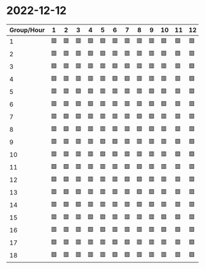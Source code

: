 # 2022-12-12

|Group/Hour|1 |2 |3 |4 |5 |6 |7 |8 |9 |10|11|12|13|14|15|16|17|18|19|20|21|22|23|24|
|----------|--|--|--|--|--|--|--|--|--|--|--|--|--|--|--|--|--|--|--|--|--|--|--|--|
|1         |🟥|🟥|🟥|🟩|🟩|🟥|🟥|🟥|🟥|🟩|🟩|🟥|🟥|🟥|🟥|🟩|🟩|🟥|🟥|🟥|🟥|🟩|🟩|🟥|
|2         |🟥|🟥|🟥|🟩|🟩|🟥|🟥|🟥|🟥|🟩|🟩|🟥|🟥|🟥|🟥|🟩|🟩|🟥|🟥|🟥|🟥|🟩|🟩|🟥|
|3         |🟩|🟥|🟥|🟥|🟥|🟩|🟩|🟥|🟥|🟥|🟥|🟩|🟩|🟥|🟥|🟥|🟥|🟩|🟩|🟥|🟥|🟥|🟥|🟥|
|4         |🟩|🟥|🟥|🟥|🟥|🟩|🟩|🟥|🟥|🟥|🟥|🟩|🟩|🟥|🟥|🟥|🟥|🟩|🟩|🟥|🟥|🟥|🟥|🟥|
|5         |🟥|🟥|🟩|🟩|🟥|🟥|🟥|🟥|🟩|🟩|🟥|🟥|🟥|🟥|🟩|🟩|🟥|🟥|🟥|🟥|🟩|🟩|🟥|🟥|
|6         |🟥|🟥|🟩|🟩|🟥|🟥|🟥|🟥|🟩|🟩|🟥|🟥|🟥|🟥|🟩|🟩|🟥|🟥|🟥|🟥|🟩|🟩|🟥|🟥|
|7         |🟥|🟩|🟩|🟥|🟥|🟥|🟥|🟩|🟩|🟥|🟥|🟥|🟥|🟩|🟩|🟥|🟥|🟥|🟥|🟩|🟩|🟥|🟥|🟥|
|8         |🟥|🟩|🟩|🟥|🟥|🟥|🟥|🟩|🟩|🟥|🟥|🟥|🟥|🟩|🟩|🟥|🟥|🟥|🟥|🟩|🟩|🟥|🟥|🟥|
|9         |🟥|🟥|🟥|🟥|🟩|🟩|🟥|🟥|🟥|🟥|🟩|🟩|🟥|🟥|🟥|🟥|🟩|🟩|🟥|🟥|🟥|🟥|🟩|🟩|
|10        |🟥|🟥|🟥|🟥|🟩|🟩|🟥|🟥|🟥|🟥|🟩|🟩|🟥|🟥|🟥|🟥|🟩|🟩|🟥|🟥|🟥|🟥|🟩|🟩|
|11        |🟩|🟩|🟥|🟥|🟥|🟥|🟩|🟩|🟥|🟥|🟥|🟥|🟩|🟩|🟥|🟥|🟥|🟥|🟩|🟩|🟥|🟥|🟥|🟥|
|12        |🟩|🟩|🟥|🟥|🟥|🟥|🟩|🟩|🟥|🟥|🟥|🟥|🟩|🟩|🟥|🟥|🟥|🟥|🟩|🟩|🟥|🟥|🟥|🟥|
|13        |🟥|🟩|🟩|🟥|🟥|🟥|🟥|🟩|🟩|🟥|🟥|🟥|🟥|🟩|🟩|🟥|🟥|🟥|🟥|🟩|🟩|🟥|🟥|🟥|
|14        |🟥|🟩|🟩|🟥|🟥|🟥|🟥|🟩|🟩|🟥|🟥|🟥|🟥|🟩|🟩|🟥|🟥|🟥|🟥|🟩|🟩|🟥|🟥|🟥|
|15        |🟥|🟥|🟥|🟩|🟩|🟥|🟥|🟥|🟥|🟩|🟩|🟥|🟥|🟥|🟥|🟩|🟩|🟥|🟥|🟥|🟥|🟩|🟩|🟥|
|16        |🟥|🟥|🟥|🟩|🟩|🟥|🟥|🟥|🟥|🟩|🟩|🟥|🟥|🟥|🟥|🟩|🟩|🟥|🟥|🟥|🟥|🟩|🟩|🟥|
|17        |🟩|🟥|🟥|🟥|🟥|🟩|🟩|🟥|🟥|🟥|🟥|🟩|🟩|🟥|🟥|🟥|🟥|🟩|🟩|🟥|🟥|🟥|🟥|🟩|
|18        |🟩|🟥|🟥|🟥|🟥|🟩|🟩|🟥|🟥|🟥|🟥|🟩|🟩|🟥|🟥|🟥|🟥|🟩|🟩|🟥|🟥|🟥|🟥|🟩|